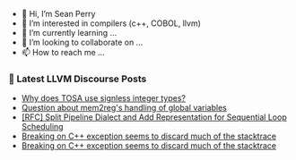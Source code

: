 - 👋 Hi, I’m Sean Perry
- 👀 I’m interested in compilers (c++, COBOL, llvm)
- 🌱 I’m currently learning ...
- 💞️ I’m looking to collaborate on ...
- 📫 How to reach me ...

<!---
s66perry/s66perry is a ✨ special ✨ repository because its `README.md` (this file) appears on your GitHub profile.
You can click the Preview link to take a look at your changes.
--->
### 📕 Latest LLVM Discourse Posts

<!-- DISCOURSE-LLVM:START -->
- [Why does TOSA use signless integer types?](https://discourse.llvm.org/t/why-does-tosa-use-signless-integer-types/67505#post_9)
- [Question about mem2reg&#39;s handling of global variables](https://discourse.llvm.org/t/question-about-mem2regs-handling-of-global-variables/69279#post_2)
- [[RFC] Split Pipeline Dialect and Add Representation for Sequential Loop Scheduling](https://discourse.llvm.org/t/rfc-split-pipeline-dialect-and-add-representation-for-sequential-loop-scheduling/69294#post_1)
- [Breaking on C++ exception seems to discard much of the stacktrace](https://discourse.llvm.org/t/breaking-on-c-exception-seems-to-discard-much-of-the-stacktrace/69286#post_7)
- [Breaking on C++ exception seems to discard much of the stacktrace](https://discourse.llvm.org/t/breaking-on-c-exception-seems-to-discard-much-of-the-stacktrace/69286#post_6)
<!-- DISCOURSE-LLVM:END -->
